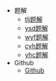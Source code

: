 * 题解
    * [tlj题解](tlj/)
    * [ysd题解](ysd/)
    * [wyf题解](wyf/)
    * [cyh题解](cyh/)
    * [yhc题解](yhc/)
* Github
    * [Github](https://github.com/mouweng/Leetcoding)